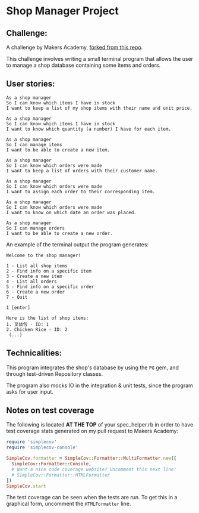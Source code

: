 Shop Manager Project
=================

Challenge:
-------

A challenge by Makers Academy, [forked from this repo](https://github.com/makersacademy/shop-manager-challenge/fork).

This challenge involves writing a small terminal program that allows the user to manage a shop database containing some items and orders.

User stories:
-------

```
As a shop manager
So I can know which items I have in stock
I want to keep a list of my shop items with their name and unit price.

As a shop manager
So I can know which items I have in stock
I want to know which quantity (a number) I have for each item.

As a shop manager
So I can manage items
I want to be able to create a new item.

As a shop manager
So I can know which orders were made
I want to keep a list of orders with their customer name.

As a shop manager
So I can know which orders were made
I want to assign each order to their corresponding item.

As a shop manager
So I can know which orders were made
I want to know on which date an order was placed. 

As a shop manager
So I can manage orders
I want to be able to create a new order.
```

An example of the terminal output the program generates:

```
Welcome to the shop manager!

1 - List all shop items
2 - Find info on a specific item
3 - Create a new item
4 - List all orders
5 - Find info on a specific order
6 - Create a new order
7 - Quit

1 [enter]

Here is the list of shop items:
1. 叉烧包 - ID: 1
2. Chicken Rice - ID: 2
 (...)
```

Technicalities:
-----

This program integrates the shop's database by using the `PG` gem, and through test-driven Repository classes. 

The program also mocks IO in the integration & unit tests, since the program asks for user input.

Notes on test coverage
----------------------

The following is located **AT THE TOP** of your spec_helper.rb in order to have test coverage stats generated
on my pull request to Makers Academy:

```ruby
require 'simplecov'
require 'simplecov-console'

SimpleCov.formatter = SimpleCov::Formatter::MultiFormatter.new([
  SimpleCov::Formatter::Console,
  # Want a nice code coverage website? Uncomment this next line!
  # SimpleCov::Formatter::HTMLFormatter
])
SimpleCov.start
```

The test coverage can be seen when the tests are run. To get this in a graphical form, uncomment the `HTMLFormatter` line.
